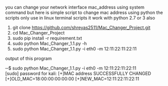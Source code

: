 you can change your network interface mac_address using system command 
but here is simple script to change mac address using python the scripts only 
use in linux terminal scripts it work with python 2.7 or 3 also 

1)  git clone  https://github.com/shreyas2511/Mac_Changer_Project.git
2)  cd Mac_Changer_Project
3)  sudo pip install -r requirement.txt
4)  sudo python Mac_Changer_1.1.py -h
5)  sudo python Mac_Changer_1.1.py -i eth0 -m 12:11:22:11:22:11


output of this program 

─$ sudo python Mac_Changer_1.1.py -i eth0 -m 12:11:22:11:22:11                                                                                                                             
 [sudo] password for kali: 
 [+]MAC address SUCCESSFULLY CHANGED
 [+]OLD_MAC=18:00:00:00:00:00
 [+]NEW_MAC=12:11:22:11:22:11

